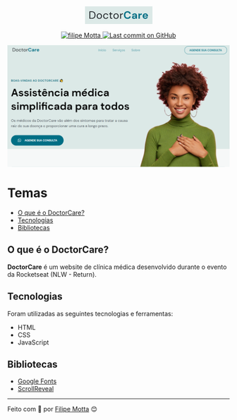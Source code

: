 <p align="center">
   <img src=".github/logo.png"/>
</p>

<p align="center">
   <a href="https://www.linkedin.com/in/filipefmotta/">
      <img alt="filipe Motta" src="https://img.shields.io/badge/-Filipe%20Motta-4e5acf?style=flat&logo=Linkedin&logoColor=white" />
   </a>

  <a aria-label="Last Commit" href="https://github.com/filipefdm/doctorcare/commits/master">
    <img alt="Last commit on GitHub" src="https://img.shields.io/github/last-commit/filipefdm/doctorcare?color=4e5acf">
  </a>
</p>

<img src=".github/mockup.png"/>

# Temas

- [O que é o DoctorCare?](#o-que-é-o-doctorcare)
- [Tecnologias](#tecnologias)
- [Bibliotecas](#bibliotecas)

## O que é o DoctorCare?

<b>DoctorCare</b> é um website de clínica médica desenvolvido durante o evento da Rocketseat (NLW - Return).

## Tecnologias

Foram utilizadas as seguintes tecnologias e ferramentas:

- HTML
- CSS
- JavaScript

## Bibliotecas

- [Google Fonts](https://fonts.google.com/)
- [ScrollReveal](https://scrollrevealjs.org/)

---

Feito com 💜 por [Filipe Motta](https://github.com/filipefdm) 😊
